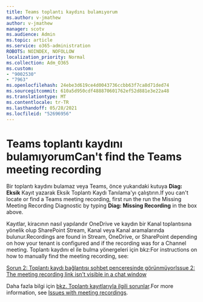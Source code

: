 ```yaml
---
title: Teams toplantı kaydını bulamıyorum
ms.author: v-jmathew
author: v-jmathew
manager: scotv
ms.audience: Admin
ms.topic: article
ms.service: o365-administration
ROBOTS: NOINDEX, NOFOLLOW
localization_priority: Normal
ms.collection: Adm_O365
ms.custom:
- "9002530"
- "7963"
ms.openlocfilehash: 24ebe3d619ce4d0043736ccbb63f7ca8d71ded74
ms.sourcegitcommit: 610a5d950cdf488870601762ef52d881e3e22a48
ms.translationtype: MT
ms.contentlocale: tr-TR
ms.lasthandoff: 05/28/2021
ms.locfileid: "52696956"
---
```

# <a name="cant-find-the-teams-meeting-recording"></a><span data-ttu-id="959e2-102">Teams toplantı kaydını bulamıyorum</span><span class="sxs-lookup"><span data-stu-id="959e2-102">Can't find the Teams meeting recording</span></span>

<span data-ttu-id="959e2-103">Bir toplantı kaydını bulamaz veya Teams, önce yukarıdaki kutuya **Diag: Eksik** Kayıt yazarak Eksik Toplantı Kaydı Tanılama'yı çalıştırın.</span><span class="sxs-lookup"><span data-stu-id="959e2-103">If you can't locate or find a Teams meeting recording, first run the run the Missing Meeting Recording Diagnostic by typing **Diag: Missing Recording** in the box above.</span></span> 

<span data-ttu-id="959e2-104">Kayıtlar, kiracının nasıl yapılandır OneDrive ve kaydın bir Kanal toplantısına yönelik olup SharePoint Stream, Kanal veya Kanal aramalarında bulunur.</span><span class="sxs-lookup"><span data-stu-id="959e2-104">Recordings are found in Stream, OneDrive, or SharePoint depending on how your tenant is configured and if the recording was for a Channel meeting.</span></span> <span data-ttu-id="959e2-105">Toplantı kaydını el ile bulma yönergeleri için bkz:</span><span class="sxs-lookup"><span data-stu-id="959e2-105">For instructions on how to manually find the meeting recording, see:</span></span> 

[<span data-ttu-id="959e2-106">Sorun 2: Toplantı kaydı bağlantısı sohbet penceresinde görünmüyor</span><span class="sxs-lookup"><span data-stu-id="959e2-106">Issue 2: The meeting recording link isn't visible in a chat window</span></span>](/microsoftteams/troubleshoot/meetings/troubleshoot-meeting-recording-issues#issue-2-the-meeting-recording-link-isnt-visible-in-a-chat-window)

<span data-ttu-id="959e2-107">Daha fazla bilgi için [bkz. Toplantı kayıtlarıyla ilgili sorunlar](/microsoftteams/troubleshoot/meetings/troubleshoot-meeting-recording-issues).</span><span class="sxs-lookup"><span data-stu-id="959e2-107">For more information, see [Issues with meeting recordings](/microsoftteams/troubleshoot/meetings/troubleshoot-meeting-recording-issues).</span></span>
